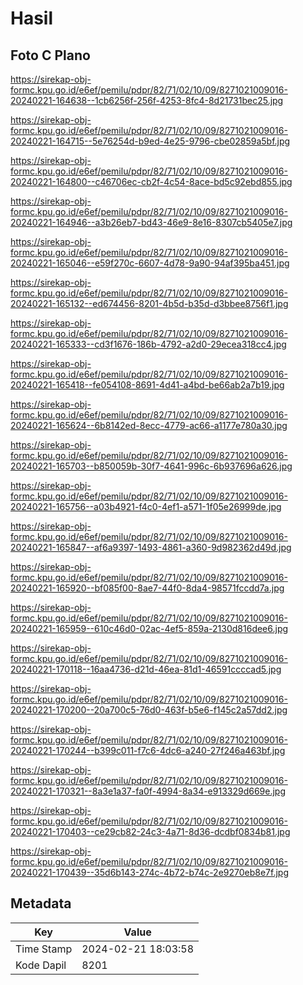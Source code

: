 # Hasil

## Foto C Plano

https://sirekap-obj-formc.kpu.go.id/e6ef/pemilu/pdpr/82/71/02/10/09/8271021009016-20240221-164638--1cb6256f-256f-4253-8fc4-8d21731bec25.jpg

https://sirekap-obj-formc.kpu.go.id/e6ef/pemilu/pdpr/82/71/02/10/09/8271021009016-20240221-164715--5e76254d-b9ed-4e25-9796-cbe02859a5bf.jpg

https://sirekap-obj-formc.kpu.go.id/e6ef/pemilu/pdpr/82/71/02/10/09/8271021009016-20240221-164800--c46706ec-cb2f-4c54-8ace-bd5c92ebd855.jpg

https://sirekap-obj-formc.kpu.go.id/e6ef/pemilu/pdpr/82/71/02/10/09/8271021009016-20240221-164946--a3b26eb7-bd43-46e9-8e16-8307cb5405e7.jpg

https://sirekap-obj-formc.kpu.go.id/e6ef/pemilu/pdpr/82/71/02/10/09/8271021009016-20240221-165046--e59f270c-6607-4d78-9a90-94af395ba451.jpg

https://sirekap-obj-formc.kpu.go.id/e6ef/pemilu/pdpr/82/71/02/10/09/8271021009016-20240221-165132--ed674456-8201-4b5d-b35d-d3bbee8756f1.jpg

https://sirekap-obj-formc.kpu.go.id/e6ef/pemilu/pdpr/82/71/02/10/09/8271021009016-20240221-165333--cd3f1676-186b-4792-a2d0-29ecea318cc4.jpg

https://sirekap-obj-formc.kpu.go.id/e6ef/pemilu/pdpr/82/71/02/10/09/8271021009016-20240221-165418--fe054108-8691-4d41-a4bd-be66ab2a7b19.jpg

https://sirekap-obj-formc.kpu.go.id/e6ef/pemilu/pdpr/82/71/02/10/09/8271021009016-20240221-165624--6b8142ed-8ecc-4779-ac66-a1177e780a30.jpg

https://sirekap-obj-formc.kpu.go.id/e6ef/pemilu/pdpr/82/71/02/10/09/8271021009016-20240221-165703--b850059b-30f7-4641-996c-6b937696a626.jpg

https://sirekap-obj-formc.kpu.go.id/e6ef/pemilu/pdpr/82/71/02/10/09/8271021009016-20240221-165756--a03b4921-f4c0-4ef1-a571-1f05e26999de.jpg

https://sirekap-obj-formc.kpu.go.id/e6ef/pemilu/pdpr/82/71/02/10/09/8271021009016-20240221-165847--af6a9397-1493-4861-a360-9d982362d49d.jpg

https://sirekap-obj-formc.kpu.go.id/e6ef/pemilu/pdpr/82/71/02/10/09/8271021009016-20240221-165920--bf085f00-8ae7-44f0-8da4-98571fccdd7a.jpg

https://sirekap-obj-formc.kpu.go.id/e6ef/pemilu/pdpr/82/71/02/10/09/8271021009016-20240221-165959--610c46d0-02ac-4ef5-859a-2130d816dee6.jpg

https://sirekap-obj-formc.kpu.go.id/e6ef/pemilu/pdpr/82/71/02/10/09/8271021009016-20240221-170118--16aa4736-d21d-46ea-81d1-46591ccccad5.jpg

https://sirekap-obj-formc.kpu.go.id/e6ef/pemilu/pdpr/82/71/02/10/09/8271021009016-20240221-170200--20a700c5-76d0-463f-b5e6-f145c2a57dd2.jpg

https://sirekap-obj-formc.kpu.go.id/e6ef/pemilu/pdpr/82/71/02/10/09/8271021009016-20240221-170244--b399c011-f7c6-4dc6-a240-27f246a463bf.jpg

https://sirekap-obj-formc.kpu.go.id/e6ef/pemilu/pdpr/82/71/02/10/09/8271021009016-20240221-170321--8a3e1a37-fa0f-4994-8a34-e913329d669e.jpg

https://sirekap-obj-formc.kpu.go.id/e6ef/pemilu/pdpr/82/71/02/10/09/8271021009016-20240221-170403--ce29cb82-24c3-4a71-8d36-dcdbf0834b81.jpg

https://sirekap-obj-formc.kpu.go.id/e6ef/pemilu/pdpr/82/71/02/10/09/8271021009016-20240221-170439--35d6b143-274c-4b72-b74c-2e9270eb8e7f.jpg


## Metadata

| Key        | Value               |
| ---------- | ------------------- |
| Time Stamp | 2024-02-21 18:03:58 |
| Kode Dapil | 8201                |



